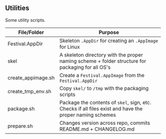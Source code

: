 ## Utilities
Some utility scripts.

| File/Folder        | Purpose |
|--------------------|---------|
| Festival.AppDir    | Skeleton `.AppDir` for creating an `.AppImage` for Linux
| skel               | A skeleton directory with the proper naming scheme + folder structure for packaging for all OS's
| create_appimage.sh | Create a `Festival.AppImage` from the `Festival.AppDir` 
| create_tmp_env.sh  | Copy `skel/` to `/tmp` with the packaging scripts
| package.sh         | Package the contents of `skel`, sign, etc. Checks if all files exist and have the proper naming schemes
| prepare.sh         | Changes version across repo, commits README.md + CHANGELOG.md
